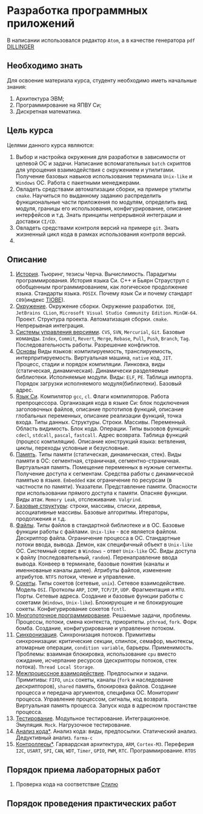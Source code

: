 # Разработка программных приложений

В написании использовался редактор `Atom`, а в качестве генератора `pdf` [DILLINGER](https://dillinger.io/)

## Необходимо знать

Для освоение материала курса, студенту необходимо иметь начальные знания:
1. Архитектура ЭВМ;
2. Программирование на ЯПВУ Си;
3. Дискретная математика.

## Цель курса

Целями данного курса являются:
1. Выбор и настройка окружения для разработки в зависимости от целевой ОС и задачи. Написание вспомагательных `batch` скриптов для упрощения взаимодействия с окружением и утилитами. Получение базовых навыков использования терминала `Unix-like` и `Windows` ОС. Работа с пакетными менеджерами.
2. Овладеть средствами автоматизации сборки, на примере утилиты `cmake`. Научиться по выданному заданию распределить функциональные части приложения по модулям, определить вид модуля, границы его использования, конфигурирование, описание интерфейсов и т.д. Знать принципы непрерывной интеграции и доставки `CI/CD`.
3. Овладеть средствами контроля версий на примере `git`. Знать жизненный цикл кода в рамках использования контроля версий.
4.

## Описание

1. [История](00.History/00.History.md). Тьюринг, тезисы Черча. Вычислимость. Парадигмы программирования. История языка Си. С++ и Бьярн Страуструп с обобщенным программированием, как логическое продолжение языка. Стандарты языка. `POSIX`. Почему язык Си и почему стандарт `C89`(индекс [TIOBE](https://www.tiobe.com/tiobe-index)).
2. [Окружение](01.Environment/01.Environment.md). Окружение сборки. Окружение разработки. `IDE`, `JetBrains CLion`, `Microsoft Visual Studio Community Edition`. `MinGW-64`. Проект. Структура проекта. Автоматизация сборки. `cmake`. Непрерывная интеграция.
3. [Системы управления версиями](02.VerControlSystem/02.VerControlSystem.md). `CVS`, `SVN`, `Mercurial`, `Git`. Базовые команды. `Index`, `Commit`, `Revert`, `Merge`, `Rebase`, `Pull`, `Push`, `Branch`, `Tag`. Последовательность работы. Разрешение конфликтов.
4. [Основы](03.SystemOS/03.SystemOS.md) Виды языков: компилируемость, транслируемость, интерпритируемость. Виртуальная машина, `native` код, `JIT`. Процесс, стадии и порядок компиляции. Линковка, виды (статическая, динамическая). Динамически разделяемые библиотеки. Исполняемые модули. Виды: `ELF`, `PE`. Таблица импорта. Порядок загрузки исполняемого модуля(библиотеки). Базовый адрес.
5. [Язык Си](04.Language/04.Language.md). Компилятор `gcc`, `cl`. Флаги компиляторов. Работа препроцессора. Организация кода в языке Си: блок подключения заголовочных файлов, описание прототипов функций, описание глобальных переменных, описание реализации функций, точка входа. Типы данных. Структуры. Строки. Массивы. Переменный. Область видимость. Блок кода. Операции. Типы вызовов функций: `cdecl`, `stdcall`, `pascal`, `fastcall`. Адрес возврата. Таблица функций (процесс компиляции). Описание конструкций языка: ветвления, циклы, переходы условные и безусловные.
6. [Память](05.Memory/05.Memory.md). Типы памяти (статическая, динамическая, стек). Виды памяти в ОС: сегментная, страничная, сегментно-страничная. Виртуальная память. Помещение переменных в нужные сегменты. Получение доступа к сегментам. Средства работы с динамической памятью в языке. `Embedded` как ограничение по ресурсам (в частности по памяти). Указатели. Представление памяти. Опасности при использовании прямого доступа к памяти. Опасняе функции. Виды атак. `Memory Leak`, отслеживание. `Valgrind`.
7. [Базовые структуры](06.BaseStruct/06.BaseStruct.md): строки, массивы, списки, деревья, ассоциативные массивы. Базовые алгоритмы. Итераторы, продолжения и т.д.
8. [Файлы](07.File/07.File.md). Типы файлов в стандартной библиотеке и в ОС. Базовые функции работы с файлами. `Unix-like` - все является файлом. Дескриптор файла. Ограничение процесса в ОС. Стандартные потоки ввода, вывода. Демон, как специфичный объект в `Unix-like` ОС. Системный сервис в `Windows` - ответ `Unix-like` ОС. Виды доступа к файлу (последовательный, `random`). Перенаправление ввода вывода. Конвеер в терминале, базовые понятия (каналы и именнованые каналы далее). Атрибуты файлов, изменение атрибутов. `NTFS` потоки, чтение и управление.
9. [Сокеты](08.Socket/08.Socket.md). Типы сокетов (сетевые, `unix`). Сетевое взаимодействие. Модель `OSI`. Протколы `ARP`, `ICMP`, `TCP/IP`, `UDP`. Фрагментация и `MTU`. Порты. Сетевые адреса. Создание и базовые функции работы с сокетами (`Windows`, `Unix-like`). Блокирующие и не блокирующие сокеты. Конфигурирование сокетов `fcntl`.
10. [Многопоточное программирование](09.Multithreading/09.Multithreading.md). Решаемые задачи, проблемы. Процессы, потоки, смена контекста, приоритеты. `pthread`, `fork`. Форк бомба. Создание, конфигурирование и управление потоком.
11. [Синхронизация](10.Synchronize/10.Synchronize.md). Синхронизация потоков. Примитивы синхронизации: критические секции, спинлок, семафор, мьютексы, атомарные операции, `condition variable`, барьеры. Применимость. Проблемы: взаимная блокировка, использование `cpu` вместо ожидание, исчерпание ресурсов (дескрипторы потоков, стек потока). `Thread Local Storage`.
12. [Межпроцессное взаимодействие](11.Process/11.Process.md). Предпосылки и задачи. Примитивы: `FIFO`, `unix` сокеты, каналы (`fork` и наследование дескрипторов), `shared` память, блокировка файлов. Создание процесса и передача аргументов, специфика ОС. Мониторинг процесса. Управление процессом, сигналы, код возврата. Виртуальная память процесса. Запуск кода в адресном простанстве процесса.
13. [Тестирование](12.Testing/12.Testing.md). Модульное тестирование. Интеграционное. Эмуляция. `Mock`. Нагрузочное тестирование.
14. [Анализ кода*](13.Analyze/13.Analyze.md). Анализ кода: виды, предпосылки. Статический анализ. Дедуктивный анализ. `farma-c`
15. [Контроллеры*](14.STM/14.STM.md). Гарвардская архитектура, `ARM`, `Cortex-M3`. Переферия `I2C`, `USART`, `SPI`, `CAN`, `WDT`, `Timer`, `GPIO`, `PWM`, `RTC`. Программирование. `RTOS`

## Порядок приема лабораторных работ

1. Проверка кода на соответствие [Стилю](-1.CodeStyle/-1.CodeStyle.md)

## Порядок проведения практических работ
